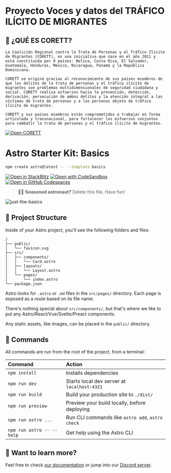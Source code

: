 # Proyecto Voces y datos del TRÁFICO ILÍCITO DE MIGRANTES 

## 👥 ¿QUÉ ES CORETT?
```text
La Coalición Regional contra la Trata de Personas y el Tráfico Ilícito de Migrantes (CORETT), es una iniciativa que nace en el año 2011 y está constituida por 9 países: Belice, Costa Rica, El Salvador, Guatemala, Honduras, México, Nicaragua, Panamá y la República Dominicana.

CORETT se originó gracias al reconocimiento de sus países miembros de que los delitos de la trata de personas y el tráfico ilícito de migrantes son problemas multidimensionales de seguridad ciudadana y social. CORETT realiza esfuerzos hacia la prevención, detección, derivación, persecución de ambos delitos y la atención integral a las víctimas de trata de personas y a las personas objeto de tráfico ilícito de migrantes. 

CORETT y sus países miembros están comprometidos a trabajar en forma articulada y transnacional, para fortalecer los esfuerzos conjuntos para combatir la trata de personas y el tráfico ilícito de migrantes.
```
[![Open CORETT](https://developer.stackblitz.com/img/open_in_stackblitz.svg)](https://www.coalicioncorett.com/)




# Astro Starter Kit: Basics

```sh
npm create astro@latest -- --template basics
```

[![Open in StackBlitz](https://developer.stackblitz.com/img/open_in_stackblitz.svg)](https://stackblitz.com/github/withastro/astro/tree/latest/examples/basics)
[![Open with CodeSandbox](https://assets.codesandbox.io/github/button-edit-lime.svg)](https://codesandbox.io/p/sandbox/github/withastro/astro/tree/latest/examples/basics)
[![Open in GitHub Codespaces](https://github.com/codespaces/badge.svg)](https://codespaces.new/withastro/astro?devcontainer_path=.devcontainer/basics/devcontainer.json)

> 🧑‍🚀 **Seasoned astronaut?** Delete this file. Have fun!

![just-the-basics](https://github.com/withastro/astro/assets/2244813/a0a5533c-a856-4198-8470-2d67b1d7c554)

## 🚀 Project Structure

Inside of your Astro project, you'll see the following folders and files:

```text
/
├── public/
│   └── favicon.svg
├── src/
│   ├── components/
│   │   └── Card.astro
│   ├── layouts/
│   │   └── Layout.astro
│   └── pages/
│       └── index.astro
└── package.json
```

Astro looks for `.astro` or `.md` files in the `src/pages/` directory. Each page is exposed as a route based on its file name.

There's nothing special about `src/components/`, but that's where we like to put any Astro/React/Vue/Svelte/Preact components.

Any static assets, like images, can be placed in the `public/` directory.

## 🧞 Commands

All commands are run from the root of the project, from a terminal:

| Command                   | Action                                           |
| :------------------------ | :----------------------------------------------- |
| `npm install`             | Installs dependencies                            |
| `npm run dev`             | Starts local dev server at `localhost:4321`      |
| `npm run build`           | Build your production site to `./dist/`          |
| `npm run preview`         | Preview your build locally, before deploying     |
| `npm run astro ...`       | Run CLI commands like `astro add`, `astro check` |
| `npm run astro -- --help` | Get help using the Astro CLI                     |

## 👀 Want to learn more?

Feel free to check [our documentation](https://docs.astro.build) or jump into our [Discord server](https://astro.build/chat).
